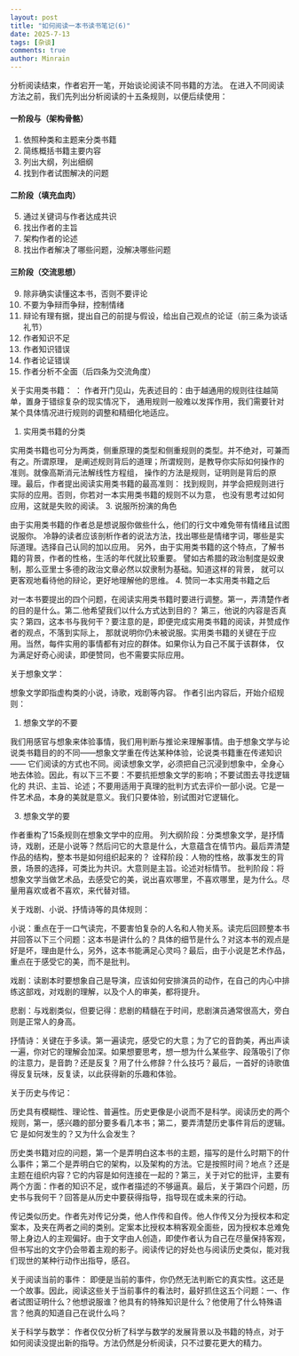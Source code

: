 ```yaml
---
layout: post
title: "如何阅读一本书读书笔记(6)"
date: 2025-7-13
tags: [杂谈]
comments: true
author: Minrain
---
```

分析阅读结束，作者宕开一笔，开始谈论阅读不同书籍的方法。
在进入不同阅读方法之前，我们先列出分析阅读的十五条规则，以便后续使用：
#### 一阶段与（架构骨骼）
1. 依照种类和主题来分类书籍
2. 简练概括书籍主要内容
3. 列出大纲，列出细纲
4. 找到作者试图解决的问题
#### 二阶段（填充血肉）
5. 通过关键词与作者达成共识
6. 找出作者的主旨
7. 架构作者的论述
8. 找出作者解决了哪些问题，没解决哪些问题
#### 三阶段（交流思想）
9. 除非确实读懂这本书，否则不要评论
10. 不要为争辩而争辩，控制情绪
11. 辩论有理有据，提出自己的前提与假设，给出自己观点的论证（前三条为谈话礼节）
12. 作者知识不足
13. 作者知识错误
14. 作者论证错误
15. 作者分析不全面（后四条为交流角度）

关于实用类书籍：
：
作者开门见山，先表述目的：由于越通用的规则往往越简单，置身于错综复杂的现实情况下，
通用规则一般难以发挥作用，我们需要针对某个具体情况进行规则的调整和精细化地适应。
1. 实用类书籍的分类

实用类书籍也可分为两类，侧重原理的类型和侧重规则的类型。并不绝对，可兼而有之。所谓原理，
是阐述规则背后的道理；所谓规则，是教导你实际如何操作的准则。就像高斯消元法解线性方程组，
操作的方法是规则，证明则是背后的原理。最后，作者提出阅读实用类书籍的最高准则：
找到规则，并学会把规则进行实际的应用。否则，你若对一本实用类书籍的规则不以为意，
也没有思考过如何应用，这就是失败的阅读。
3. 说服所扮演的角色

由于实用类书籍的作者总是想说服你做些什么，他们的行文中难免带有情绪且试图说服你。
冷静的读者应该剖析作者的说法方法，找出哪些是情绪字词，哪些是实际道理。选择自己认同的加以应用。
另外，由于实用类书籍的这个特点，了解书籍的背景，作者的性格，生活的年代就比较重要。
譬如古希腊的政治制度是奴隶制，那么亚里士多德的政治文章必然以奴隶制为基础。知道这样的背景，
就可以更客观地看待他的辩论，更好地理解他的思维。
4. 赞同一本实用类书籍之后

对一本书要提出的四个问题，在阅读实用类书籍时要进行调整。第一，弄清楚作者的目的是什么。第二.他希望我们以什么方式达到目的？
第三，他说的内容是否真实？第四，这本书与我何干？要注意的是，即便完成实用类书籍的阅读，并赞成作者的观点，不落到实际上，
那就说明你仍未被说服。实用类书籍的关键在于应用。当然，每件实用的事情都有对应的群体。如果你认为自己不属于该群体，
仅为满足好奇心阅读，即便赞同，也不需要实际应用。

关于想象文学：

想象文学即指虚构类的小说，诗歌，戏剧等内容。 作者引出内容后，开始介绍规则：

1. 想象文学的不要

我们用感官与想象来体验事情，我们用判断与推论来理解事情。由于想象文学与论说类书籍目的的不同——想象文学重在传达某种体验，论说类书籍重在传递知识——
它们阅读的方式也不同。阅读想象文学，必须把自己沉浸到想象中，全身心地去体验。因此，有以下三不要：不要抗拒想象文学的影响；不要试图去寻找逻辑化的
共识、主旨、论述；不要用适用于真理的批判方式去评价一部小说。它是一件艺术品，本身的美就是意义。我们只要体验，别试图对它逻辑化。

3. 想象文学的要

作者重构了15条规则在想象文学中的应用。
列大纲阶段：分类想象文学，是抒情诗，戏剧，还是小说等？然后问它的大意是什么，大意蕴含在情节内。最后弄清楚作品的结构，整本书是如何组织起来的？
诠释阶段：人物的性格，故事发生的背景，场景的选择，可类比为共识。大意则是主旨。论述对标情节。
批判阶段：将想象文学当做艺术品，去感受它的美，说出喜欢哪里，不喜欢哪里，是为什么。尽量用喜欢或者不喜欢，来代替对错。


关于戏剧、小说、抒情诗等的具体规则：

小说：重点在于一口气读完，不要害怕复杂的人名和人物关系。读完后回顾整本书并回答以下三个问题：这本书是讲什么的？具体的细节是什么？对这本书的观点是好是坏，理由是什么，另外，这本书能满足心灵吗？最后，由于小说是艺术作品，重点在于感受它的美，而不是批判。

戏剧：读剧本时要想象自己是导演，应该如何安排演员的动作，在自己的内心中排练这部戏，对戏剧的理解，以及个人的审美，都将提升。

悲剧：与戏剧类似，但要记得：悲剧的精髓在于时间，悲剧演员通常很高大，旁白则是正常人的身高。

抒情诗：关键在于多读。第一遍读完，感受它的大意；为了它的音韵美，再出声读一遍，你对它的理解会加深。如果想要思考，想一想为什么某些字、段落吸引了你的注意力，是音韵？还是反复？用了什么修辞？什么技巧？最后，一首好的诗歌值得反复玩味，反复读，以此获得新的乐趣和体验。

关于历史与传记：

历史具有模糊性、理论性、普遍性。历史更像是小说而不是科学。阅读历史的两个规则，第一，感兴趣的部分要多看几本书；第二，要弄清楚历史事件背后的逻辑。它
是如何发生的？又为什么会发生？

历史类书籍对应的问题，第一个是弄明白这本书的主题，描写的是什么时期下的什么事件；第二个是弄明白它的架构，以及架构的方法。它是按照时间？地点？还是主题在组织内容？它的内容是如何连接在一起的？第三，关于对它的批评，主要有两个方面：作者的知识不足，或作者描述的不够逼真。最后，关于第四个问题，历史书与我何干？回答是从历史中要获得指导，指导现在或未来的行动。

传记类似历史。作者先对传记分类，他人作传和自传。他人作传又分为授权本和定案本，及夹在两者之间的类别。定案本比授权本稍客观全面些，因为授权本总难免带上身边人的主观偏好。由于文字由人创造，即使作者认为自己在尽量保持客观，但书写出的文字仍会带着主观的影子。阅读传记的好处也与阅读历史类似，能对我们现世的某种行动作出指导，感召。

关于阅读当前的事件：
即便是当前的事件，你仍然无法判断它的真实性。这还是一个故事。因此，阅读这些关于当前事件的看法时，最好抓住这五个问题：一、作者试图证明什么？他想说服谁？他具有的特殊知识是什么？他使用了什么特殊语言？他真的知道自己在说什么吗？

关于科学与数学：
作者仅仅分析了科学与数学的发展背景以及书籍的特点，对于如何阅读没提出新的指导。方法仍然是分析阅读，只不过要花更大的精力。
